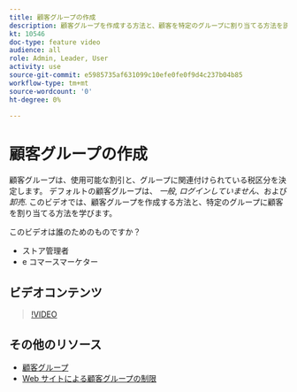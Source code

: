 ```yaml
---
title: 顧客グループの作成
description: 顧客グループを作成する方法と、顧客を特定のグループに割り当てる方法を説明します。この方法によって、使用可能な割引と、関連する税区分が決まります。
kt: 10546
doc-type: feature video
audience: all
role: Admin, Leader, User
activity: use
source-git-commit: e5985735af631099c10efe0fe0f9d4c237b04b85
workflow-type: tm+mt
source-wordcount: '0'
ht-degree: 0%

---
```


# 顧客グループの作成

顧客グループは、使用可能な割引と、グループに関連付けられている税区分を決定します。 デフォルトの顧客グループは、 _一般_, _ログインしていません_、および _卸売_. このビデオでは、顧客グループを作成する方法と、特定のグループに顧客を割り当てる方法を学びます。

このビデオは誰のためのものですか？

- ストア管理者
- e コマースマーケター

## ビデオコンテンツ

>[!VIDEO](https://video.tv.adobe.com/v/343660?quality=12&learn=on)

## その他のリソース

- [顧客グループ](https://docs.magento.com/user-guide/customers/customer-groups.html)
- [Web サイトによる顧客グループの制限](https://developer.adobe.com/commerce/php/development/components/indexing/optimization/#customer-group-limitations-by-websites)